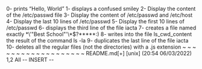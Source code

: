 0- prints “Hello, World”
1- displays a confused smiley 
2- Display the content of the /etc/passwd file
3- Display the content of /etc/passwd and /etc/host
4- Display the last 10 lines of /etc/passwd
5- Display the first 10 lines of /etc/passwd
6- displays the third line of the file iacta
7- creates a file named exactly \*\\'"Best School"\'\\*$\?\*\*\*\*\*:)
8- writes into the file ls_cwd_content the result of the command ls -la
9- duplicates the last line of the file iacta
10- deletes all the regular files (not the directories) with a .js extension
~
~
~
~
~
~
~
~
~
~
~
~
~
~
~
~
~
~
~
README.md[+] [unix] (20:54 06/03/2022)                                   1,2 All
-- INSERT --

